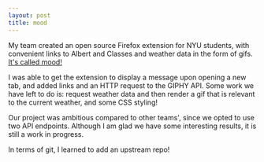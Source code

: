 ```yaml
---
layout: post
title: mood
---
```


My team created an open source Firefox extension for NYU students, with convenient links to Albert and Classes and weather data in the form of gifs. [It's called mood!](https://github.com/nyu-ossd-s19/mood)

I was able to get the extension to display a message upon opening a new tab, and added links and an HTTP request to the GIPHY API. Some work we have left to do is: request weather data and then render a gif that is relevant to the current weather, and some CSS styling!

Our project was ambitious compared to other teams', since we opted to use two API endpoints. Although I am glad we have some interesting results, it is still a work in progress.

In terms of git, I learned to add an upstream repo!